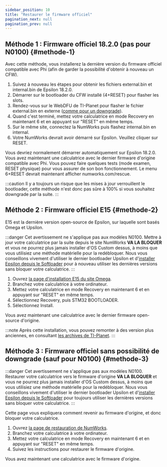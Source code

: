 ```yaml
---
sidebar_position: 10
title: "Restaurer le firmware officiel"
pagination_next: null
pagination_prev: null
---
```


## Méthode 1 : Firmware officiel 18.2.0 (pas pour N0100) {#methode-1}

Avec cette méthode, vous installerez la dernière version du firmware officiel compatible avec Phi (afin de garder la possibilité d'obtenir à nouveau un CFW).

1. Suivez à nouveau les étapes pour obtenir les fichiers external.bin et internal.bin de Epsilon 18.2.0.
2. Démarrer sur le bootloader du CFW installé (4+RESET) pour flasher les slots.
3. Rendez-vous sur le WebDFU de TI-Planet pour flasher le fichier external.bin en externe ([comme pour un downgrade]()).
4. Quand c'est terminé, mettez votre calculatrice en mode Recovery en maintenant 6 et en appuyant sur "RESET" en même temps.
5. Sur le même site, connectez la NumWorks puis flashez internal.bin en internal.
6. Votre NumWorks devrait avoir démarré sur Epsilon. Veuillez cliquer sur RESET.

Vous devriez normalement démarrer automatiquement sur Epsilon 18.2.0.
Vous avez maintenant une calculatrice avec le dernier firmware d'origine compatible avec Phi.
Vous pouvez faire quelques tests (mode examen, RESET physique) pour vous assurer de son bon fonctionnement.
Le menu 6+RESET devrait maintenant afficher numworks.com/rescue.

:::caution
Il y a toujours un risque que les mises à jour verrouillent le bootloader, cette méthode n'est donc pas sûre à 100% si vous souhaitez downgrade par la suite.
:::

## Méthode 2 : Firmware officiel E15 {#methode-2}

E15 est la dernière version open-source de Epsilon, sur laquelle sont basés Omega et Upsilon.

:::danger
Cet avertissement ne s'applique pas aux modèles N0100.
Mettre à jour votre calculatrice par la suite depuis le site NumWorks **VA LA BLOQUER** et vous ne pourrez plus jamais installer d'OS Custom dessus, à moins que vous utilisiez une méthode matérielle pour la redébloquer. Nous vous conseillons vivement d'utiliser le dernier bootloader Upsilon et d'[installer Epsilon depuis le Softloader](/docs/cfw/install-epsilon-from-softloader) pour à nouveau utiliser les dernières versions sans bloquer votre calculatrice.
:::

1. Ouvrez [la page d'installation E15 du site Omega](https://getomega.dev/install/E15).
2. Branchez votre calculatrice à votre ordinateur.
3. Mettez votre calculatrice en mode Recovery en maintenant 6 et en appuyant sur "RESET" en même temps.
4. Sélectionnez Recovery, puis STM32 BOOTLOADER.
5. Sélectionnez Install.

Vous avez maintenant une calculatrice avec le dernier firmware open-source d'origine.

:::note
Après cette installation, vous pouvez remonter à des version plus anciennes, en consultant [les archives de TI-Planet](https://tiplanet.org/forum/archives_list.php?cat=OS+nw).
:::

## Méthode 3 : Firmware officiel sans possibilité de downgrade (sauf pour N0100) {#methode-3}

:::danger
Cet avertissement ne s'applique pas aux modèles N0100.
Restaurer votre calculatrice vers le firmware d'origine **VA LA BLOQUER** et vous ne pourrez plus jamais installer d'OS Custom dessus, à moins que vous utilisiez une méthode matérielle pour la redébloquer. Nous vous conseillons vivement d'utiliser le dernier bootloader Upsilon et d'[installer Epsilon depuis le Softloader](/docs/cfw/install-epsilon-from-softloader) pour toujours utiliser les dernières versions sans bloquer votre calculatrice.
:::

Cette page vous expliquera comment revenir au firmware d'origine, et donc bloquer votre calculatrice.

1. Ouvrez [la page de restauration de NumWorks](https://numworks.com/rescue).
2. Branchez votre calculatrice à votre ordinateur.
3. Mettez votre calculatrice en mode Recovery en maintenant 6 et en appuyant sur "RESET" en même temps.
4. Suivez les instructions pour restaurer le firmware d'origine.

Vous avez maintenant une calculatrice avec le firmware d'origine.

